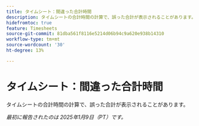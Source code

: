 ```yaml
---
title: タイムシート：間違った合計時間
description: タイムシートの合計時間の計算で、誤った合計が表示されることがあります。
hidefromtoc: true
feature: Timesheets
source-git-commit: 81dba561f8116e5214d06b94c9a620e938b14310
workflow-type: tm+mt
source-wordcount: '30'
ht-degree: 13%

---
```


# タイムシート：間違った合計時間

タイムシートの合計時間の計算で、誤った合計が表示されることがあります。

_最初に報告されたのは 2025年1月9日（PT）です。_
